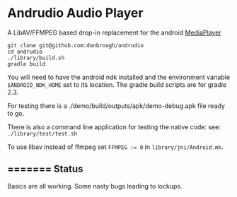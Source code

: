 
Andrudio Audio Player
=================
A LibAV/FFMPEG based drop-in replacement for the android [MediaPlayer](http://developer.android.com/reference/android/media/MediaPlayer.html)
    
    git clone git@github.com:danbrough/andrudio
    cd andrudio
    ./library/build.sh
    gradle build

You will need to have the android ndk installed and the environment variable `$ANDROID_NDK_HOME` set to its location.
The gradle build scripts are for gradle 2.3.

For testing there is a ./demo/build/outputs/apk/demo-debug.apk file ready to go.

There is also a command line application for testing the native code:
	see:  `./library/test/test.sh`

To use libav instead of ffmpeg set `FFMPEG := 0` in `library/jni/Android.mk`.

=======
Status
------

Basics are all working.
Some nasty bugs leading to lockups.






    
    
